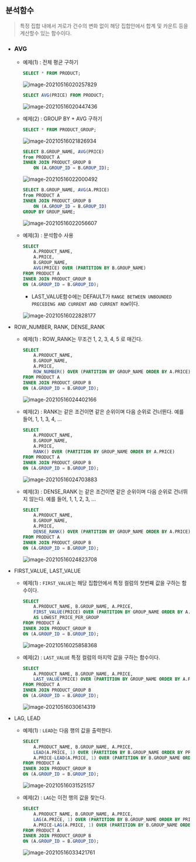 ## 분석함수

> 특정 집합 내에서 겨로가 건수의 변화 없이 해당 집합안에서 합계 및 카운트 등을 계산할수 있는 함수이다.



* ###  AVG

  * 예제(1) : 전체 평균 구하기

    ```sql
    SELECT * FROM PRODUCT;
    ```

    ![image-20210516020257829](markdown-images/image-20210516020257829.png)

    ```SQL
    SELECT AVG(PRICE) FROM PRODUCT;
    ```

    ![image-20210516020447436](markdown-images/image-20210516020447436.png)

  * 예제(2) : GROUP BY + AVG 구하기

    ```SQL
    SELECT * FROM PRODUCT_GROUP;
    ```

    ![image-20210516021826934](markdown-images/image-20210516021826934.png)

    ```SQL
    SELECT B.GROUP_NAME, AVG(PRICE)
    from PRODUCT A
    INNER JOIN PRODUCT_GROUP B
    	ON (A.GROUP_ID = B.GROUP_ID);
    ```

    ![image-20210516022000492](markdown-images/image-20210516022000492.png)

    ```SQL
    SELECT B.GROUP_NAME, AVG(A.PRICE)
    from PRODUCT A
    INNER JOIN PRODUCT_GROUP B
    	ON (A.GROUP_ID = B.GROUP_ID)
    GROUP BY GROUP_NAME;
    ```

    ![image-20210516022056607](markdown-images/image-20210516022056607.png)

  * 예제(3) : 분석함수 사용

    ```SQL
    SELECT 
    	A.PRODUCT_NAME,
    	A.PRICE,
    	B.GROUP_NAME,
    	AVG(PRICE) OVER (PARTITION BY B.GROUP_NAME)
    FROM PRODUCT A
    INNER JOIN PRODUCT_GROUP B
    ON (A.GROUP_ID = B.GROUP_ID);
    ```

    * LAST_VALUE함수에는 DEFAULT가 `RANGE BETWEEN UNBOUNDED PRECEDING AND CURRENT AND CURRENT ROW`이다.

    ![image-20210516022828177](markdown-images/image-20210516022828177.png)



* ROW_NUMBER, RANK, DENSE_RANK

  * 예제(1) : ROW_RANK는 무조건 1, 2, 3, 4, 5 로 매긴다.

    ```SQL
    SELECT
    	A.PRODUCT_NAME,
    	B.GROUP_NAME,
    	A.PRICE,
    	ROW_NUMBER() OVER (PARTITION BY GROUP_NAME ORDER BY A.PRICE)
    FROM PRODUCT A
    INNER JOIN PRODUCT_GROUP B
    ON (A.GROUP_ID = B.GROUP_ID);
    ```

    ![image-20210516024402166](markdown-images/image-20210516024402166.png)

  * 예제(2) : RANK는 같은 조건이면 같은 순위이며 다음 순위로 건너뛴다. 예를 들어, 1, 1, 3, 4, ...

    ```SQL
    SELECT
    	A.PRODUCT_NAME,
    	B.GROUP_NAME,
    	A.PRICE,
    	RANK() OVER (PARTITION BY GROUP_NAME ORDER BY A.PRICE)
    FROM PRODUCT A
    INNER JOIN PRODUCT_GROUP B
    ON (A.GROUP_ID = B.GROUP_ID);
    ```

    ![image-20210516024703883](markdown-images/image-20210516024703883.png)

  * 예제(3) : DENSE_RANK 는 같은 조건이면 같은 순위이며 다음 순위로 건너뛰지 않는다. 예를 들어, 1, 1, 2, 3, ...

    ```SQL
    SELECT
    	A.PRODUCT_NAME,
    	B.GROUP_NAME,
    	A.PRICE,
    	DENSE_RANK() OVER (PARTITION BY GROUP_NAME ORDER BY A.PRICE)
    FROM PRODUCT A
    INNER JOIN PRODUCT_GROUP B
    ON (A.GROUP_ID = B.GROUP_ID);
    ```

    ![image-20210516024823708](markdown-images/image-20210516024823708.png)



* FIRST_VALUE, LAST_VALUE

  * 예제(1) : `FIRST_VALUE`는 해당 집합안에서 특정 컬럼의 첫번째 값을 구하는 함수이다.

    ```SQL
    SELECT 
    	A.PRODUCT_NAME, B.GROUP_NAME, A.PRICE,
    	FIRST_VALUE(PRICE) OVER (PARTITION BY GROUP_NAME ORDER BY A.PRICE)
    	AS LOWEST_PRICE_PER_GROUP
    FROM PRODUCT A
    INNER JOIN PRODUCT_GROUP B
    ON (A.GROUP_ID = B.GROUP_ID);
    ```

    ![image-20210516025858368](markdown-images/image-20210516025858368.png)

  * 예제(2) : `LAST_VALUE` 특정 컬럼의 마지막 값을 구하는 함수이다.

    ```SQL
    SELECT 
    	A.PRODUCT_NAME, B.GROUP_NAME, A.PRICE,
    	LAST_VALUE(PRICE) OVER (PARTITION BY GROUP_NAME ORDER BY A.PRICE RANGE BETWEEN UNBOUNDED PRECEDING AND UNBOUNDED FOLLOWING) AS HIGHEST_PRICE_PER_GROUP
    FROM PRODUCT A
    INNER JOIN PRODUCT_GROUP B
    ON (A.GROUP_ID = B.GROUP_ID);
    ```

    

    ![image-20210516030614319](markdown-images/image-20210516030614319.png)



* LAG, LEAD

  * 예제(1) : `LEAD`는 다음 행의 값을 출력한다.

    ```SQL
    SELECT 
    	A.PRODUCT_NAME, B.GROUP_NAME, A.PRICE,
    	LEAD(A.PRICE, 1) OVER (PARTITION BY B.GROUP_NAME ORDER BY PRICE) AS NEXT_PRICE,
    	A.PRICE-LEAD(A.PRICE, 1) OVER (PARTITION BY B.GROUP_NAME ORDER BY PRICE) AS CUR_NEXT_DIFF
    FROM PRODUCT A
    INNER JOIN PRODUCT_GROUP B
    ON (A.GROUP_ID = B.GROUP_ID);
    ```

    ![image-20210516031525157](markdown-images/image-20210516031525157.png)

  * 예제(2) : `LAG`는 이전 행의 값을 찾는다.

    ```SQL
    SELECT 
    	A.PRODUCT_NAME, B.GROUP_NAME, A.PRICE,
    	LAG(A.PRICE, 1) OVER (PARTITION BY B.GROUP_NAME ORDER BY PRICE) AS NEXT_PRICE,
    	A.PRICE-LAG(A.PRICE, 1) OVER (PARTITION BY B.GROUP_NAME ORDER BY PRICE) AS CUR_NEXT_DIFF
    FROM PRODUCT A
    INNER JOIN PRODUCT_GROUP B
    ON (A.GROUP_ID = B.GROUP_ID);
    ```

    ![image-20210516033421761](markdown-images/image-20210516033421761.png)

